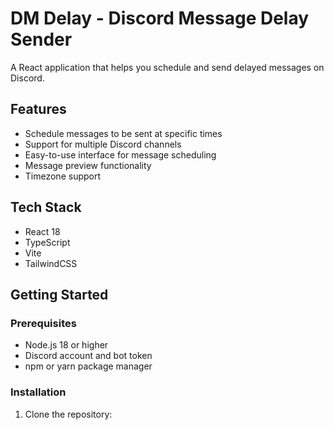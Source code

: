 # DM Delay - Discord Message Delay Sender

A React application that helps you schedule and send delayed messages on Discord.

## Features

- Schedule messages to be sent at specific times
- Support for multiple Discord channels
- Easy-to-use interface for message scheduling
- Message preview functionality
- Timezone support

## Tech Stack

- React 18
- TypeScript
- Vite
- TailwindCSS

## Getting Started

### Prerequisites

- Node.js 18 or higher
- Discord account and bot token
- npm or yarn package manager

### Installation

1. Clone the repository:
